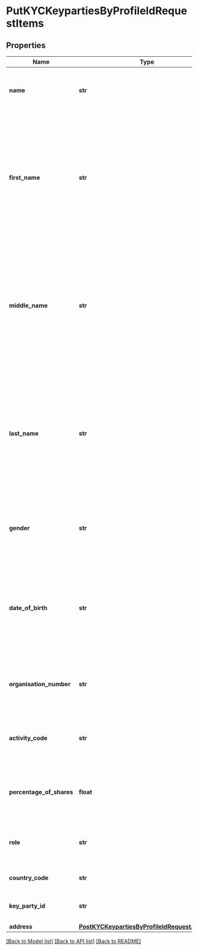 # PutKYCKeypartiesByProfileIdRequestItems

## Properties
Name | Type | Description | Notes
------------ | ------------- | ------------- | -------------
**name** | **str** | Name of the key party Maximum length is 200 characters | [optional] 
**first_name** | **str** | First name of the key party &lt;br&gt; Valid for only entity type Individual &lt;br&gt; Maximum length is 200 characters combining First name, Middle name and Last name | [optional] 
**middle_name** | **str** | Middle name of the key party &lt;br&gt; Valid for only entity type Individual &lt;br&gt; Maximum length is 200 characters combining First name, Middle name and Last name | [optional] 
**last_name** | **str** | Last name of the key party &lt;br&gt; Valid for only entity type Individual &lt;br&gt; Maximum length is 200 characters combining First name, Middle name and Last name | [optional] 
**gender** | **str** | Gender of the key party Valid for entity type Individual, male , female. | [optional] 
**date_of_birth** | **str** | Date of birth of the key party Date YYYY-MM-DD or YYYY format. Must be after 1900 and not in the future Valid for the entity type Individual | [optional] 
**organisation_number** | **str** | Key party organisation number &lt;br&gt; Valid for entity type Business | [optional] 
**activity_code** | **str** | Activity code of the key party &lt;br&gt; Valid for entity type Business | [optional] 
**percentage_of_shares** | **float** | Share percentage of the key party &lt;br&gt; Valid for key party type ShareHolder | [optional] 
**role** | **str** | Role of the key party &lt;br&gt; Valid for key party type Director | [optional] 
**country_code** | **str** | Country code of the key party | [optional] 
**key_party_id** | **str** | The Id of the key party to be updated | 
**address** | [**PostKYCKeypartiesByProfileIdRequestAddress**](PostKYCKeypartiesByProfileIdRequestAddress.md) |  | [optional] 

[[Back to Model list]](../README.md#documentation-for-models) [[Back to API list]](../README.md#documentation-for-api-endpoints) [[Back to README]](../README.md)

